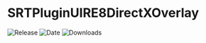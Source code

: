 # SRTPluginUIRE8DirectXOverlay
![Release](https://img.shields.io/github/v/release/SpeedrunTooling/SRTPluginUIRE8DirectXOverlay?label=current%20release&style=for-the-badge)
![Date](https://img.shields.io/github/release-date/SpeedrunTooling/SRTPluginUIRE8DirectXOverlay?style=for-the-badge)
![Downloads](https://img.shields.io/github/downloads/SpeedrunTooling/SRTPluginUIRE8DirectXOverlay/total?color=%23007EC6&style=for-the-badge)
